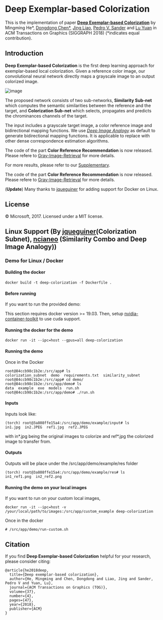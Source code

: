 # Deep Exemplar-based Colorization

This is the implementation of paper [**Deep Exemplar-based Colorization**](https://arxiv.org/abs/1807.06587) by Mingming He*, [Dongdong Chen*](http://www.dongdongchen.bid/),
[Jing Liao](https://liaojing.github.io/html/index.html), [Pedro V. Sander](http://www.cse.ust.hk/~psander/) and 
[Lu Yuan](http://www.lyuan.org/) in ACM Transactions on Graphics (SIGGRAPH 2018) (*indicates equal contribution).


## Introduction

**Deep Exemplar-based Colorization** is the ﬁrst deep learning approach for exemplar-based local colorization. 
Given a reference color image, our convolutional neural network directly maps a grayscale image to an output colorized image.

![image](https://github.com/msracver/Deep-Exemplar-based-Colorization/blob/master/demo/data/representative.jpg)

The proposed network consists of two sub-networks, **Similarity Sub-net** which computes the semantic similarities between 
the reference and the target, and **Colorization Sub-net** which selects, propagates and predicts the chrominances channels of the target.

The input includes a grayscale target image, a color reference image and bidirectional mapping functions. We use [*Deep Image Analogy*](https://github.com/msracver/Deep-Image-Analogy) as default to generate bidirectional mapping functions. It is applicable to replace with other dense correspondence estimation algorithms.

The code of the part **Color Reference Recommendation** is now released. Please refere to [Gray-Image-Retrieval](https://github.com/hmmlillian/Gray-Image-Retrieval) for more details.

For more results, please refer to our [Supplementary](http://www.dongdongchen.bid/supp/deep_exam_colorization/index.html).

The code of the part **Color Reference Recommendation** is now released. Please refere to [Gray-Image-Retrieval](https://github.com/hmmlillian/Gray-Image-Retrieval) for more details.

(**Update**) Many thanks to [jqueguiner](https://github.com/jqueguiner) for adding support for Docker on Linux.


## License

© Microsoft, 2017. Licensed under a MIT license.


## Linux Support (By [jqueguiner](https://github.com/jqueguiner)(Colorization Subnet), [ncianeo](https://github.com/ncianeo) (Similarity Combo and Deep Image Analogy))

### Demo for Linux / Docker

#### Building the docker
```
docker build -t deep-colorization -f Dockerfile .
```

#### Before running
If you want to run the provided demo:

This section requires docker version >= 19.03.
Then, setup [nvidia-container-toolkit](https://github.com/NVIDIA/nvidia-docker) to use cuda support.

#### Running the docker for the demo
```
docker run -it --ipc=host --gpus=all deep-colorization
```

#### Running the demo
Once in the Docker
```
root@84ccb98c1b2e:/src/app# ls
colorization_subnet  demo  requirements.txt  similarity_subnet
root@84ccb98c1b2e:/src/app# cd demo/
root@84ccb98c1b2e:/src/app/demo# ls
data  example  exe  models  run.sh
root@84ccb98c1b2e:/src/app/demo# ./run.sh
```

#### Inputs
Inputs look like:
```
(torch) root@3a808ffe15a4:/src/app/demo/example/input# ls
in1.jpg  in2.JPEG  ref1.jpg  ref2.JPEG
```
with in*.jpg being the original images to colorize and ref*.jpg the colorized image to transfer from.

#### Outputs
Outputs will be place under the /src/app/demo/example/res folder

```
(torch) root@3a808ffe15a4:/src/app/demo/example/res# ls
in1_ref1.png  in2_ref2.png
```

#### Running the demo on your local images
If you want to run on your custom local images,
```
docker run -it --ipc=host -v /your/local/path/to/images:/src/app/custom_example deep-colorization
```

Once in the docker
```
# /src/app/demo/run-custom.sh
```

## Citation
If you find **Deep Exemplar-based Colorization** helpful for your research, please consider citing:
```
@article{he2018deep,
  title={Deep exemplar-based colorization},
  author={He, Mingming and Chen, Dongdong and Liao, Jing and Sander, Pedro V and Yuan, Lu},
  journal={ACM Transactions on Graphics (TOG)},
  volume={37},
  number={4},
  pages={47},
  year={2018},
  publisher={ACM}
}
```
